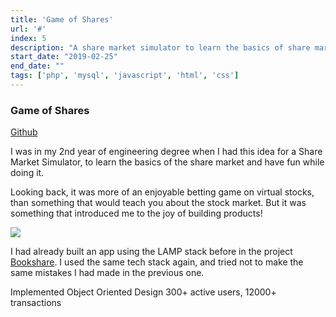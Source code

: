 ```yaml
---
title: 'Game of Shares'
url: '#'
index: 5
description: "A share market simulator to learn the basics of share market built in PHP, MySQL. A hobby project built in college which went viral for a short period of time among 300+ students."
start_date: "2019-02-25"
end_date: ""
tags: ['php', 'mysql', 'javascript', 'html', 'css']
---
```


### Game of Shares

<a href="https://github.com/virajvchavan/Game-of-Shares" class="project_linkouts" target='_blank'>Github</a>

I was in my 2nd year of engineering degree when I had this idea for a Share Market Simulator, to learn the basics of the share market and have fun while doing it.

Looking back, it was more of an enjoyable betting game on virtual stocks, than something that would teach you about the stock market.
But it was something that introduced me to the joy of building products!

<img src="/game-of-shares.png"/>

I had already built an app using the LAMP stack before in the project <a target="_blank" href="/project/bookshare/">Bookshare</a>. I used the same tech stack again, and tried not to make the same mistakes I had made in the previous one.

Implemented Object Oriented Design
300+ active users, 12000+ transactions
